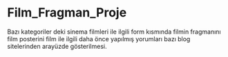 # Film_Fragman_Proje
Bazı kategoriler deki sinema filmleri ile ilgili form kısmında filmin fragmanını film posterini film ile ilgili daha önce yapılmış yorumları bazı blog sitelerinden arayüzde gösterilmesi.
